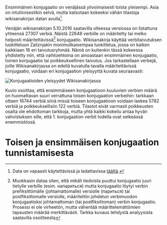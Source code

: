 
Ensimmäinen konjugaatio on venäjässä ylivoimaisesti toista yleisempi. Asia on
intutiivisestikin selvä, mutta katsotaan kokeeksi vähän tilastoja wikisanakirjan
datan avulla[^wikilink]. 

[^wikilink]:Data on vapaasti käytettävissä ja ladattavissa [täältä](https://dumps.wikimedia.org/ruwiktionary).


<!--.*fold-begin -->



<!--.*fold-end -->

<!--
         1konj   2konj   poik nodata
ORIG     12659   4080     85  10483
NA       12790   4159     86  10272
ALLPREP  14411   5070    111   7715
ALLPREP2 16744   5782    122   4659
-->


Venäjän wikisanakirjan 5.10.2016 saatavilla olleessa versiossa on listattuna  
yhteensä 27307 verbiä. Näistä 22648 verbille on
määritetty  tai melko helposti määriteltävissä[^mitenmaar] konjugaatio. Wikisanakirja
käyttää verbitaivutuksen luokitteluun Zaliznjakin monimutkaisempaa luokittelua, jossa on
kaiken kaikkiaan 16 eri taivutusryhmää. Nämä on kuitenkin tässä kokeessa yhdistetty niin,
että vaihtoehtoina on ainoastaan ensimmäinen konjugaatio, toinen konjugaatio tai
poikkeuksellinen taivutus. Jos tarkastellaan verbejä, joille Wikisanakirjassa on edellä
kuvatulla tavalla määritettävissä konjugaatio, voidaan eri konjugaation yleisyyttä kuvata
seuraavasti:





<!--.*fold-begin -->


![Konjugaatioiden yleisyydet Wikisanakirjassa](figure/wikidata-1.svg)

<!--.*fold-end -->


Kuvio osoittaa, että ensimmäiseen konjugaatioon kuuluvien verbien määrä on huomattavan
suuri verrattuna toisen konjugaation verbeihin: tarkkaan ottaen 16744 
verbiä siinä missä toiseen konjugaatioon voidaan laskea 5782 verbiä
ja poikkeuksellisiin 122 verbiä. Tilastot eivät
varmasti poikkeusten osalta ole ehdottoman tarkkoja, mutta yhtä kaikki kokeilu antaa hyvän
vahvistuksen sille, että 1. konjugaation verbit todella ovat selkeässä enemmistössä.



[^mitenmaar]: Muokkasin dataa siten, että mikäli tiedoista puuttui konjugaatio juuri
tietylle verbille (esim. напариться) mutta konjugaatio löytyi verbin prefiksittömälle
(johtamattomalle) versiolle  (париться) tai postfiksittomalle versiolle, määriteltiin 
johdetun verbimuodon konjugaatioksi johtamattoman (tai postfiksittoman) verbin
konjugaatio. Prosessi ei ole virheetön, mutta vähentää määrittelemättömien tapausten
määrää merkittävästi. Tarkka kuvaus tehdystä analyysista saatavilla osoitteesta


# Toisen ja ensimmäisen konjugaation tunnistamisesta


<!--.*fold-begin -->




<!--.*fold-end -->


